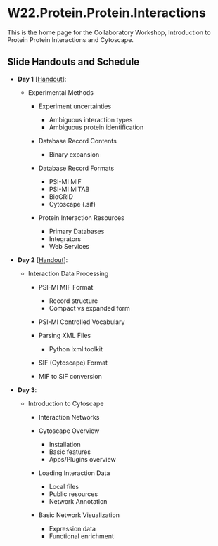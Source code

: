 # W22.Protein.Protein.Interactions

This is the home page for the Collaboratory Workshop, Introduction to Protein Protein Interactions and Cytoscape.

## Slide Handouts and Schedule

* **Day 1** [[Handout](materials/handouts/PPI_201905_DayIH.pdf)]:

  * Experimental Methods

      * Experiment uncertainties
          * Ambiguous interaction types
          * Ambiguous protein identification

      * Database Record Contents
          * Binary expansion

      * Database Record Formats
          * PSI-MI MIF
          * PSI-MI MITAB
          * BioGRID 
          * Cytoscape (.sif)

      * Protein Interaction Resources
          * Primary Databases
          * Integrators
          * Web Services

* **Day 2** [[Handout](materials/handouts/PPI_201905_DayIIH.pdf)]:

  * Interaction Data Processing
  
      * PSI-MI MIF Format
          * Record structure
          * Compact vs expanded form

      * PSI-MI Controlled Vocabulary

      * Parsing XML Files
          * Python lxml toolkit

      * SIF (Cytoscape) Format

      * MIF to SIF conversion
   
* **Day 3**:

  * Introduction to Cytoscape

      * Interaction Networks
         
      * Cytoscape Overview
          * Installation
          * Basic features
          * Apps/Plugins overview

      * Loading Interaction Data
          * Local files
          * Public resources
          * Network Annotation
    
      * Basic Network Visualization
          * Expression data
          * Functional enrichment

